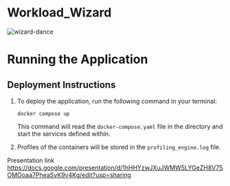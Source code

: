 # Workload_Wizard
![wizard-dance](https://github.com/sauravchaudharysc/Workload_Wizard/assets/59189555/60d25b81-a7a0-49a7-b44d-2406f7970db1)

# Running the Application

## Deployment Instructions
1. To deploy the application, run the following command in your terminal:
    ```
    docker compose up
    ```
    This command will read the `docker-compose.yaml` file in the directory and start the services defined within.

2. Profiles of the containers will be stored in the `profiling_engine.log` file.

Presentation link
https://docs.google.com/presentation/d/1hHHYzwJXuJWMW5LYGeZH8V75OMOoaa7PheaSvK9v4Kg/edit?usp=sharing
